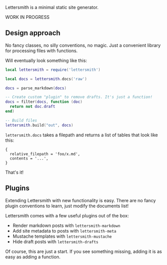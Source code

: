 Lettersmith is a minimal static site generator.

WORK IN PROGRESS

Design approach
---------------

No fancy classes, no silly conventions, no magic. Just a convenient library for processing files with functions.

Will eventually look something like this:

```lua
local lettersmith = require('lettersmith')

local docs = lettersmith.docs('raw')

docs = parse_markdown(docs)

-- Create custom "plugin" to remove drafts. It's just a function!
docs = filter(docs, function (doc)
  return not doc.draft
end)

-- Build files
lettersmith.build("out", docs)
```

`lettersmith.docs` takes a filepath and returns a list of tables that look like this:

    {
      relative_filepath = 'foo/x.md',
      contents = '...',
    }

That's it!

Plugins
-------

Extending Lettersmith with new functionality is easy. There are no fancy plugin conventions to learn, just modify the documents list!

Lettersmith comes with a few useful plugins out of the box:

* Render markdown posts with `lettersmith-markdown`
* Add site metadata to posts with `lettersmith-meta`
* Mustache templates with `lettersmith-mustache`
* Hide draft posts with `lettersmith-drafts`

Of course, this are just a start. If you see something missing, adding it is as easy as adding a function.
